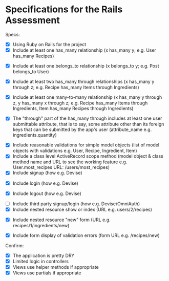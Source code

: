 # Specifications for the Rails Assessment

Specs:
- [x] Using Ruby on Rails for the project
- [x] Include at least one has_many relationship (x has_many y; e.g. User has_many Recipes) 
<!-- users and pokepets have many adoptions -->
- [X] Include at least one belongs_to relationship (x belongs_to y; e.g. Post belongs_to User)
<!-- adoptions belong to a user and a pokepet -->
- [x] Include at least two has_many through relationships (x has_many y through z; e.g. Recipe has_many Items through Ingredients)
<!-- users have many pokepets through adoptions, pokepets have many users through adoptions -->
- [x] Include at least one many-to-many relationship (x has_many y through z, y has_many x through z; e.g. Recipe has_many Items through Ingredients, Item has_many Recipes through Ingredients)
<!-- users have many pokepets through adoptions, pokepets have many users through adoptions -->
- [x] The "through" part of the has_many through includes at least one user submittable attribute, that is to say, some attribute other than its foreign keys that can be submitted by the app's user (attribute_name e.g. ingredients.quantity)
<!-- adoption has nickname as user submited attribute -->
- [x] Include reasonable validations for simple model objects (list of model objects with validations e.g. User, Recipe, Ingredient, Item)
- [x] Include a class level ActiveRecord scope method (model object & class method name and URL to see the working feature e.g. User.most_recipes URL: /users/most_recipes)
- [x] Include signup (how e.g. Devise)
<!-- sessions#signup -->
- [x] Include login (how e.g. Devise)
<!-- sessions#login -->
- [x] Include logout (how e.g. Devise)
<!-- sessions#logout -->
- [ ] Include third party signup/login (how e.g. Devise/OmniAuth)
- [x] Include nested resource show or index (URL e.g. users/2/recipes)
<!-- /users/:user_id/adoptions/:id -->
- [x] Include nested resource "new" form (URL e.g. recipes/1/ingredients/new)
<!-- poke_pet/:id/adoptions/new -->
- [x] Include form display of validation errors (form URL e.g. /recipes/new)

Confirm:
- [x] The application is pretty DRY
- [x] Limited logic in controllers
- [x] Views use helper methods if appropriate
- [x] Views use partials if appropriate